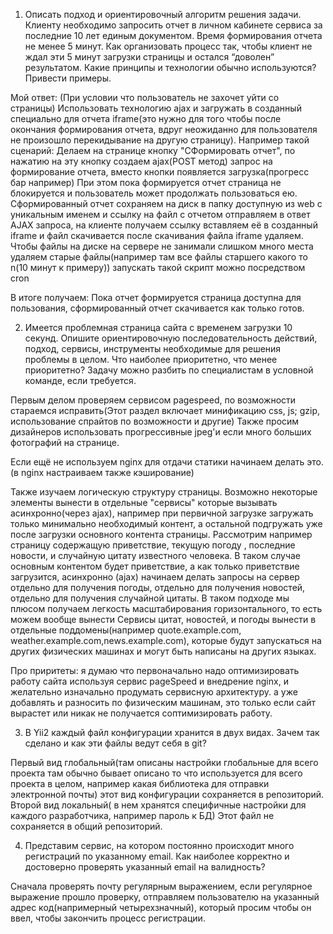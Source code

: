  1) Описать подход и ориентировочный алгоритм решения задачи. Клиенту необходимо запросить отчет в личном кабинете сервиса за последние 10 лет единым документом.
 Время формирования отчета не менее 5 минут. Как организовать процесс так, чтобы клиент не ждал эти 5 минут загрузки страницы и остался “доволен” результатом.
 Какие принципы и технологии обычно используются? Привести примеры.
 
 Мой ответ:
 (При условии что пользователь не захочет уйти со страницы) Использовать технологию ajax и 
 загружать в созданный специально для отчета iframe(это нужно для того чтобы после окончания формирования отчета, 
 вдруг неожиданно для пользователя не произошло перекидывание на другую страницу).
 Например такой сценарий:
 Делаем на странице кнопку "СФормировать отчет", по нажатию на эту кнопку создаем ajax(POST метод) запрос на формирование отчета, 
 вместо кнопки появляется загрузка(прогресс бар например)
При этом пока формируется отчет страница не блокируется и пользователь может продолжать пользоваться ею. Сформированный отчет сохраняем на диск в папку доступную из web с уникальным именем 
 и ссылку на файл с отчетом отправляем в ответ AJAX запроса, на клиенте получаем ссылку вставляем её в созданный iframe и файл скачивается после скачивания файла iframe удаляем. 
 Чтобы файлы на диске на сервере не занимали слишком много места удаляем старые файлы(например там все файлы старшего какого то n(10 минут к примеру)) запускать такой скрипт можно посредством  cron  
 
 В итоге получаем: Пока отчет формируется страница доступна для пользования, сформированный отчет скачивается как только готов.
 
 
 2) Имеется проблемная страница сайта с временем загрузки 10 секунд. Опишите ориентировочную последовательность действий, подход, сервисы, инструменты необходимые для решения проблемы в целом. Что наиболее приоритетно, что менее приоритетно? Задачу можно разбить по специалистам в условной команде, если требуется.
 
 Первым делом проверяем сервисом pagespeed, по возможности стараемся исправить(Этот раздел включает минификацию css, js; gzip, использование спрайтов по возможности и другие)
 Также просим дизайнеров использовать прогрессивные jpeg'и если много больших фотографий на странице.
 
 Если ещё не используем nginx для отдачи статики начинаем делать это.(в nginx настраиваем также кэширование)
 
 Также изучаем логическую структуру страницы. Возможно некоторые элементы вынести в отдельные "сервисы" которые вызывать асинхронно(через ajax), например при первичной загрузке загружать только 
 минимально необходимый контент, а остальной подгружать уже после загрузки основного контента страницы. 
 Рассмотрим например страницу содержащую приветствие, текущую погоду , последние новости, и случайную цитату известного человека. В таком случае основным контентом будет приветствие, а как 
 только приветствие загрузится, асинхронно (ajax) начинаем делать запросы на сервер отдельно для получения погоды, отдельно для получения новостей, отдельно для получения случайной цитаты. 
 В таком подходе мы плюсом получаем легкость масштабирования горизонтального, то есть можем вообще вынести  Сервисы цитат, новостей, и погоды вынести в отдельные поддомены(например quote.example.com, weather.example.com,news.example.com),  которые будут запускаться на других
 физических машинах и могут быть написаны на других языках.

 Про приритеты: я думаю  что первоначально надо оптимизировать работу сайта используя сервис pageSpeed и внедрение nginx, и желательно изначально продумать сервисную архитектуру. а уже добавлять и разносить по физическим машинам, это только если сайт вырастет или никак не получается соптимизировать работу.
 

 3) В Yii2 каждый файл конфигурации хранится в двух видах. Зачем так сделано и как эти файлы ведут себя в git?
 
 Первый вид глобальный(там описаны настройки глобальные для всего проекта там обычно бывает описано то что используется для всего проекта в целом, например какая библиотека для отправки электронной почты) этот вид конфигурации сохраняется в репозиторий. 
 Второй вид локальный( в нем хранятся специфичные настройки для каждого разработчика, например пароль к БД) Этот файл не сохраняется в общий репозиторий.


4) Представим сервис, на котором постоянно происходит много регистраций по указанному email. Как наиболее корректно и достоверно проверять указанный email на валидность?

Сначала проверять почту регулярным выражением, если регулярное выражение прошло проверку, отправляем пользователю на указанный адрес код(напримерный четырехзначный), который просим чтобы он ввел, чтобы закончить процесс регистрации.
 
 
